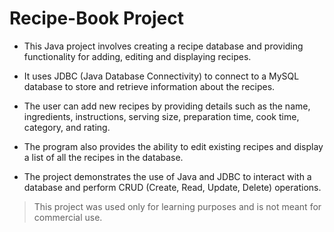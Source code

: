 # **Recipe-Book Project**

- This Java project involves creating a recipe database and providing functionality for adding, editing and displaying recipes.

- It uses JDBC (Java Database Connectivity) to connect to a MySQL database to store and retrieve information about the recipes. 

- The user can add new recipes by providing details such as the name, ingredients, instructions, serving size, preparation time, cook time, category, and rating. 

- The program also provides the ability to edit existing recipes and display a list of all the recipes in the database.

- The project demonstrates the use of Java and JDBC to interact with a database and perform CRUD (Create, Read, Update, Delete) operations.

> This project was used only for learning purposes and is not meant for commercial use.
